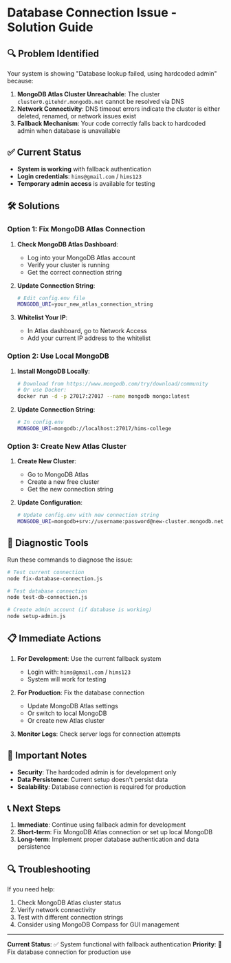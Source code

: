 # Database Connection Issue - Solution Guide

## 🔍 Problem Identified

Your system is showing "Database lookup failed, using hardcoded admin" because:

1. **MongoDB Atlas Cluster Unreachable**: The cluster `cluster0.gitehdr.mongodb.net` cannot be resolved via DNS
2. **Network Connectivity**: DNS timeout errors indicate the cluster is either deleted, renamed, or network issues exist
3. **Fallback Mechanism**: Your code correctly falls back to hardcoded admin when database is unavailable

## ✅ Current Status

- **System is working** with fallback authentication
- **Login credentials**: `hims@gmail.com` / `hims123`
- **Temporary admin access** is available for testing

## 🛠️ Solutions

### Option 1: Fix MongoDB Atlas Connection

1. **Check MongoDB Atlas Dashboard**:
   - Log into your MongoDB Atlas account
   - Verify your cluster is running
   - Get the correct connection string

2. **Update Connection String**:
   ```bash
   # Edit config.env file
   MONGODB_URI=your_new_atlas_connection_string
   ```

3. **Whitelist Your IP**:
   - In Atlas dashboard, go to Network Access
   - Add your current IP address to the whitelist

### Option 2: Use Local MongoDB

1. **Install MongoDB Locally**:
   ```bash
   # Download from https://www.mongodb.com/try/download/community
   # Or use Docker:
   docker run -d -p 27017:27017 --name mongodb mongo:latest
   ```

2. **Update Connection String**:
   ```bash
   # In config.env
   MONGODB_URI=mongodb://localhost:27017/hims-college
   ```

### Option 3: Create New Atlas Cluster

1. **Create New Cluster**:
   - Go to MongoDB Atlas
   - Create a new free cluster
   - Get the new connection string

2. **Update Configuration**:
   ```bash
   # Update config.env with new connection string
   MONGODB_URI=mongodb+srv://username:password@new-cluster.mongodb.net/hims-college
   ```

## 🔧 Diagnostic Tools

Run these commands to diagnose the issue:

```bash
# Test current connection
node fix-database-connection.js

# Test database connection
node test-db-connection.js

# Create admin account (if database is working)
node setup-admin.js
```

## 📋 Immediate Actions

1. **For Development**: Use the current fallback system
   - Login with: `hims@gmail.com` / `hims123`
   - System will work for testing

2. **For Production**: Fix the database connection
   - Update MongoDB Atlas settings
   - Or switch to local MongoDB
   - Or create new Atlas cluster

3. **Monitor Logs**: Check server logs for connection attempts

## 🚨 Important Notes

- **Security**: The hardcoded admin is for development only
- **Data Persistence**: Current setup doesn't persist data
- **Scalability**: Database connection is required for production

## 📞 Next Steps

1. **Immediate**: Continue using fallback admin for development
2. **Short-term**: Fix MongoDB Atlas connection or set up local MongoDB
3. **Long-term**: Implement proper database authentication and data persistence

## 🔍 Troubleshooting

If you need help:

1. Check MongoDB Atlas cluster status
2. Verify network connectivity
3. Test with different connection strings
4. Consider using MongoDB Compass for GUI management

---

**Current Status**: ✅ System functional with fallback authentication
**Priority**: 🔧 Fix database connection for production use 